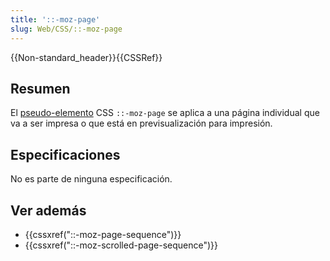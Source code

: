```yaml
---
title: '::-moz-page'
slug: Web/CSS/::-moz-page
---
```


{{Non-standard_header}}{{CSSRef}}

## Resumen

El [pseudo-elemento](/es/docs/Web/CSS/Pseudo-elements) CSS `::-moz-page` se aplica a una página individual que va a ser impresa o que está en previsualización para impresión.

## Especificaciones

No es parte de ninguna especificación.

## Ver además

- {{cssxref("::-moz-page-sequence")}}
- {{cssxref("::-moz-scrolled-page-sequence")}}
